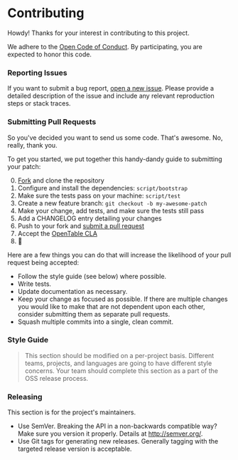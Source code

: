 # Contributing

Howdy! Thanks for your interest in contributing to this project.

We adhere to the [Open Code of Conduct][code-of-conduct]. By
participating, you are expected to honor this code.

[code-of-conduct]: http://todogroup.org/opencodeofconduct/#OpenTable/opensource@opentable.com

### Reporting Issues
If you want to submit a bug report, [open a new issue][new-issue].
Please provide a detailed description of the issue and include any relevant
reproduction steps or stack traces.

[new-issue]: ../../issues/new

### Submitting Pull Requests
So you've decided you want to send us some code. That's awesome. No,
really, thank you.

To get you started, we put together this handy-dandy guide to submitting
your patch:

0. [Fork][] and clone the repository
0. Configure and install the dependencies: `script/bootstrap`
0. Make sure the tests pass on your machine: `script/test`
0. Create a new feature branch: `git checkout -b my-awesome-patch`
0. Make your change, add tests, and make sure the tests still pass
0. Add a CHANGELOG entry detailing your changes
0. Push to your fork and [submit a pull request][pr]
0. Accept the [OpenTable CLA][cla]
0. :beers:

Here are a few things you can do that will increase the likelihood of your pull request being accepted:

- Follow the style guide (see below) where possible.
- Write tests.
- Update documentation as necessary.
- Keep your change as focused as possible. If there are multiple changes you
would like to make that are not dependent upon each other, consider submitting
them as separate pull requests.
- Squash multiple commits into a single, clean commit.

[fork]: ../../fork
[pr]: ../../compare
[cla]: http://link.to.cla.here

### Style Guide
> This section should be modified on a per-project basis. Different teams,
> projects, and languages are going to have different style concerns. Your
> team should complete this section as a part of the OSS release process.

### Releasing
This section is for the project's maintainers.

- Use SemVer. Breaking the API in a non-backwards compatible way? Make sure
you version it properly. Details at http://semver.org/.
- Use Git tags for generating new releases. Generally tagging with the targeted
release version is acceptable.
